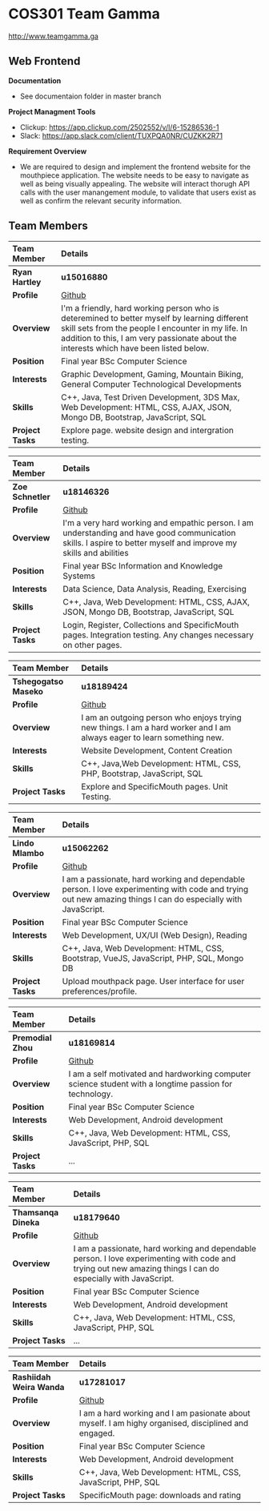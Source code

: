 # COS301 Team Gamma
<http://www.teamgamma.ga>

## **Web Frontend**

**Documentation**
* See documentaion folder in master branch

**Project Managment Tools**
* Clickup: https://app.clickup.com/2502552/v/l/6-15286536-1
* Slack: https://app.slack.com/client/TUXPQA0NR/CUZKK2R71

**Requirement Overview**
* We are required to design and implement the frontend website for the mouthpiece application. The website needs to be easy to navigate as well as being visually appealing. The website will interact thorugh API calls with the user manangement module, to validate that users exist as well as confirm the relevant security information. 

## **Team Members**

|Team Member | Details | 
| :---         | :---         |  
|**Ryan Hartley**|    **u15016880**   |
|**Profile** |[Github](https://github.com/RyanH08)|
|**Overview**|I'm a friendly, hard working person who is deteremined to better myself by learning different skill sets from the people I encounter in my life. In addition to this, I am very passionate about the interests which have been listed below.   |
|**Position** |Final year BSc Computer Science|
|**Interests** |Graphic Development, Gaming, Mountain Biking, General Computer Technological Developments|
|**Skills**|C++, Java, Test Driven Development, 3DS Max, Web Development: HTML, CSS, AJAX, JSON, Mongo DB, Bootstrap, JavaScript, SQL|
|**Project Tasks**| Explore page. website design and intergration testing. |

|Team Member | Details | 
| :---         | :---         |  
|**Zoe Schnetler**|    **u18146326**   |
|**Profile** |[Github](https://github.com/zoblou)|
|**Overview**| I'm a very hard working and empathic person. I am understanding and have good communication skills. I aspire to better myself and improve my skills and abilities  |
|**Position** |Final year BSc Information and Knowledge Systems|
|**Interests** |Data Science, Data Analysis, Reading, Exercising|
|**Skills**|C++, Java, Web Development: HTML, CSS, AJAX, JSON, Mongo DB, Bootstrap, JavaScript, SQL
|**Project Tasks**|Login, Register, Collections and SpecificMouth pages. Integration testing. Any changes necessary on other pages.|

|Team Member | Details | 
| :---         | :---         |  
|**Tshegogatso Maseko**|    **u18189424**   |
|**Profile** |[Github](https://github.com/Tshegofatso12-ai)|
|**Overview**|I am an outgoing person who enjoys trying new things. I am a hard worker and I am always eager to learn something new.|
|**Interests** |Website Development, Content Creation|
|**Skills**|C++, Java,Web Development: HTML, CSS, PHP, Bootstrap, JavaScript, SQL|
|**Project Tasks**| Explore and SpecificMouth pages. Unit Testing.|

|Team Member | Details | 
| :---         | :---         |   
|**Lindo Mlambo**|    **u15062262**   |
|**Profile** |[Github](https://github.com/lamboughs)|
|**Overview**|I am a passionate, hard working and dependable person. I love experimenting with code and trying out new amazing things I can do especially with JavaScript. |
|**Position** |Final year BSc Computer Science|
|**Interests** |Web Development, UX/UI (Web Design), Reading|
|**Skills**|C++, Java, Web Development: HTML, CSS, Bootstrap, VueJS, JavaScript, PHP, SQL, Mongo DB|
|**Project Tasks**| Upload mouthpack page. User interface for user preferences/profile. |

|Team Member | Details | 
| :---         | :---         |   
|**Premodial Zhou**|    **u18169814**   |
|**Profile** |[Github](https://github.com/lamboughs)|
|**Overview**|I am a self motivated and hardworking computer science student with a longtime passion for technology. |
|**Position** |Final year BSc Computer Science|
|**Interests** |Web Development, Android development|
|**Skills**|C++, Java, Web Development: HTML, CSS, JavaScript, PHP, SQL |
|**Project Tasks**| ... |


|Team Member | Details | 
| :---         | :---         |   
|**Thamsanqa Dineka**|    **u18179640**   |
|**Profile** |[Github](https://github.com/lamboughs)|
|**Overview**|I am a passionate, hard working and dependable person. I love experimenting with code and trying out new amazing things I can do especially with JavaScript. |
|**Position** |Final year BSc Computer Science|
|**Interests** |Web Development, Android development|
|**Skills**|C++, Java, Web Development: HTML, CSS, JavaScript, PHP, SQL |
|**Project Tasks**| ... |


|Team Member | Details | 
| :---         | :---         |   
|**Rashiidah Weira Wanda**|    **u17281017**   |
|**Profile** |[Github](https://github.com/WandaWeira)|
|**Overview**|I am a hard working and I am pasionate about myself. I am highy organised, disciplined and engaged. |
|**Position** |Final year BSc Computer Science|
|**Interests** |Web Development, Android development|
|**Skills**|C++, Java, Web Development: HTML, CSS, JavaScript, PHP, SQL |
|**Project Tasks**| SpecificMouth page: downloads and rating |
